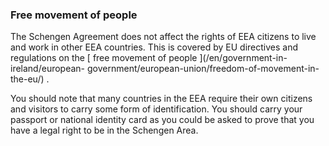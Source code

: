 ###  Free movement of people

The Schengen Agreement does not affect the rights of EEA citizens to live and
work in other EEA countries. This is covered by EU directives and regulations
on the [ free movement of people ](/en/government-in-ireland/european-
government/european-union/freedom-of-movement-in-the-eu/) .

You should note that many countries in the EEA require their own citizens and
visitors to carry some form of identification. You should carry your passport
or national identity card as you could be asked to prove that you have a legal
right to be in the Schengen Area.
